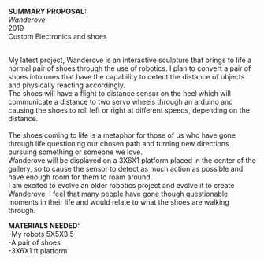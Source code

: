 <b>SUMMARY PROPOSAL:</b><br>
<i>Wanderove</i><br>
2019<br>
Custom Electronics and shoes<br><br>
 
My latest project, Wanderove is an interactive sculpture that brings to life a normal pair of shoes through the use of robotics. I plan to convert a pair of shoes into ones that have the capability to detect the distance of objects and physically reacting accordingly. 
<br>
The shoes will have a flight to distance sensor on the heel which will communicate a distance to two servo wheels through an arduino and causing the shoes to roll left or right at different speeds, depending on the distance.  
<br>
The shoes coming to life is a metaphor for those of us who have gone through life questioning our chosen path and turning new directions pursuing something or someone we love. 
<br>
Wanderove will be displayed on a 3X6X1 platform placed in the center of the gallery, so to cause the sensor to detect as much action as possible and have enough room for them to roam around. 
<br>
I am excited to evolve an older robotics project and evolve it to create Wanderove. I feel that many people have gone though questionable moments in their life and would relate to what the shoes are walking through. 

<b>MATERIALS NEEDED:</b><br>
-My robots 5X5X3.5 <br>
-A pair of shoes <br>
-3X6X1 ft platform <br>
